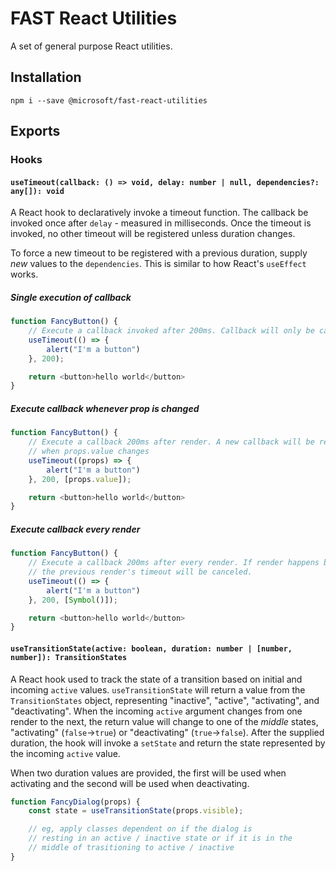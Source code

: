 # FAST React Utilities

A set of general purpose React utilities.

## Installation

`npm i --save @microsoft/fast-react-utilities`

## Exports
### Hooks
#### `useTimeout(callback: () => void, delay: number | null, dependencies?: any[]): void`
A React hook to declaratively invoke a timeout function. The callback be invoked once after `delay` - measured in milliseconds. Once the timeout is invoked, no other timeout will be registered unless duration changes.

To force a new timeout to be registered with a previous duration, supply *new* values to the `dependencies`. This is similar to how React's `useEffect` works.

##### Single execution of callback
```js
function FancyButton() {
    // Execute a callback invoked after 200ms. Callback will only be called once (unless duration changes)
    useTimeout(() => {
        alert("I'm a button")
    }, 200);

    return <button>hello world</button>
}
```
##### Execute callback whenever prop is changed
```js
function FancyButton() {
    // Execute a callback 200ms after render. A new callback will be registered
    // when props.value changes
    useTimeout((props) => {
        alert("I'm a button")
    }, 200, [props.value]);

    return <button>hello world</button>
}
```

##### Execute callback every render
```js
function FancyButton() {
    // Execute a callback 200ms after every render. If render happens before the delay,
    // the previous render's timeout will be canceled.
    useTimeout(() => {
        alert("I'm a button")
    }, 200, [Symbol()]);

    return <button>hello world</button>
}
```

#### `useTransitionState(active: boolean, duration: number | [number, number]): TransitionStates`
A React hook used to track the state of a transition based on initial and incoming `active` values. `useTransitionState` will return a value from the `TransitionStates` object, representing "inactive", "active", "activating", and "deactivating". When the incoming `active` argument changes from one render to the next, the return value will change to one of the *middle* states, "activating" (`false`->`true`) or "deactivating" (`true`->`false`). After the supplied duration, the hook will invoke a `setState` and return the state represented by the incoming `active` value.

When two duration values are provided, the first will be used when activating and the second will be used when deactivating.

```js
function FancyDialog(props) {
    const state = useTransitionState(props.visible); 

    // eg, apply classes dependent on if the dialog is
    // resting in an active / inactive state or if it is in the
    // middle of trasitioning to active / inactive
}
```